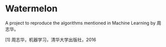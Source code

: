 # Watermelon

A project to reproduce the algorithms mentioned in Machine Learning by 周志华。

[1] 周志华，机器学习，清华大学出版社，2016
